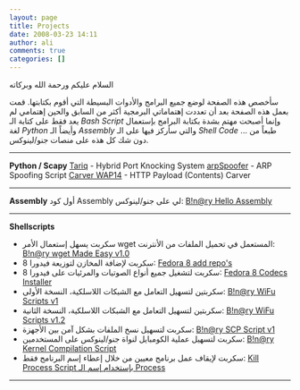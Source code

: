 ```yaml
---
layout: page
title: Projects
date: 2008-03-23 14:11
author: ali
comments: true
categories: []
---
```

السلام عليكم ورحمة الله وبركاته

سأخصص هذه الصفحة لوضع جميع البرامج والأدوات البسيطة التي أقوم بكتابتها. قمت بعمل هذه الصفحة بعد أن تعددت إهتماماتي البرمجية أكثر من السابق والحين إهتمامي لم يعد فقط على كتابة الـ <em>Bash Script</em> وإنما أصبحت مهتم بشدة بكتابة البرامج بإستعمال لغة <em>Python</em> وأيضاً الـ <em>Assembly</em> والتي سأركز فيها على الـ <em>Shell Code</em> ... طبعاً من دون شك كل هذه على منصات جنو/لينوكس.
<hr>
<strong>Python / Scapy</strong>
<a href="http://code.google.com/p/tariq/" title="Tariq" target="_blank">Tariq</a> - Hybrid Port Knocking System
<a href="http://www.binary-zone.com/scripts/arpSpoofer.py" target="_blank">arpSpoofer</a> - ARP Spoofing Script
<a href="http://www.binary-zone.com/scripts/carver_wap14.py" target="_blank">Carver WAP14</a> - HTTP Payload (Contents) Carver 
<hr>
<strong>Assembly</strong>
أول كود Assembly لي على جنو/لينوكس: <a href="http://www.binary-zone.com/shellcode/binary.asm">B!n@ry Hello Assembly</a>
<hr>

<strong> Shellscripts</strong>
- سكربت يسهل إستعمال الأمر wget المستعمل في تحميل الملفات من الأنترنت: <a href="http://www.binary-zone.com/scripts/mywget.txt">B!n@ry wget Made Easy v1.0</a>
- سكربت لإضافة المخازن لتوزيعة فيدورا 8: <a href="http://www.binary-zone.com/files/fedora8/fedora-repos.sh">Fedora 8 add repo's</a>
- سكربت لتشغيل جميع أنواع الصوتيات والمرئيات على فيدورا 8: <a href="http://www.binary-zone.com/scripts/win32codecs.sh">Fedora 8 Codecs Installer</a>
- سكربتين لتسهيل التعامل مع الشبكات اللاسلكية، النسخة الأولى: <a href="http://www.binary-zone.com/?p=320">B!n@ry WiFu Scripts v1</a>
- سكربتين لتسهيل التعامل مع الشبكات اللاسلكية، النسخة الثانية: <a href="http://www.binary-zone.com/?p=325">B!n@ry WiFu Scripts v1.2</a>
- سكربت لتسهيل نسخ الملفات بشكل آمن بين الأجهزة: <a href="http://www.binary-zone.com/?p=326">B!n@ry SCP Script v1</a>
- سكربت لتسهيل عملية الكومبايل لنواة جنو/لينوكس على المستخدمين: <a href="http://www.binary-zone.com/scripts/kcompile">B!n@ry Kernel Compilation Script</a>
- سكربت لإيقاف عمل برنامج معيين من خلال إعطاء إسم البرنامج فقط: <a href="http://www.binary-zone.com/scripts/kprocess">Kill Process Script بإستخدام إسم الـ Process</a>

<hr>
